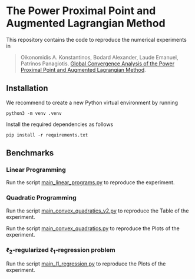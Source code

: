 # The Power Proximal Point and Augmented Lagrangian Method

This repository contains the code to reproduce the numerical experiments in

> Oikonomidis A. Konstantinos, Bodard Alexander, Laude Emanuel, Patrinos Panagiotis. [Global Convergence Analysis of the Power Proximal Point and Augmented Lagrangian Method](https://arxiv.org/abs/2312.12205).

## Installation

We recommend to create a new Python virtual environment by running

`python3 -m venv .venv`

Install the required dependencies as follows

`pip install -r requirements.txt`

## Benchmarks

### Linear Programming

Run the script [main_linear_programs.py](benchmarks/main_linear_programs.py) to reproduce the experiment.

### Quadratic Programming

Run the script [main_convex_quadratics_v2.py](benchmarks/main_convex_quadratics_v2.py) to reproduce the Table of the experiment.

Run the script [main_convex_quadratics.py](benchmarks/main_convex_quadratics.py) to reproduce the Plots of the experiment.

### $\ell_2$-regularized $\ell_1$-regression problem

Run the script [main_l1_regression.py](benchmarks/main_l1_regression.py) to reproduce the Plots of the experiment.